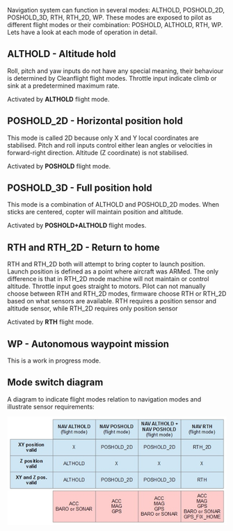 Navigation system can function in several modes: ALTHOLD, POSHOLD_2D, POSHOLD_3D, RTH, RTH_2D, WP. These modes are exposed to pilot as different flight modes or their combination: POSHOLD, ALTHOLD, RTH, WP. Lets have a look at each mode of operation in detail.

## ALTHOLD - Altitude hold

Roll, pitch and yaw inputs do not have any special meaning, their behaviour is determined by Cleanflight flight modes. Throttle input indicate climb or sink at a predetermined maximum rate.

Activated by **ALTHOLD** flight mode.

## POSHOLD_2D - Horizontal position hold

This mode is called 2D because only X and Y local coordinates are stabilised. Pitch and roll inputs control either lean angles or velocities in forward-right direction. Altitude (Z coordinate) is not stabilised.

Activated by **POSHOLD** flight mode.

## POSHOLD_3D - Full position hold

This mode is a combination of ALTHOLD and POSHOLD_2D modes. When sticks are centered, copter will maintain position and altitude.

Activated by **POSHOLD+ALTHOLD** flight modes.

## RTH and RTH_2D - Return to home

RTH and RTH_2D both will attempt to bring copter to launch position. Launch position is defined as a point where aircraft was ARMed. The only difference is that in RTH_2D mode machine will not maintain or control altitude. Throttle input goes straight to motors. Pilot can not manually choose between RTH and RTH_2D modes, firmware choose RTH or RTH_2D based on what sensors are available. RTH requires a position sensor and altitude sensor, while RTH_2D requires only position sensor

Activated by **RTH** flight mode.

## WP - Autonomous waypoint mission

This is a work in progress mode.

## Mode switch diagram

A diagram to indicate flight modes relation to navigation modes and illustrate sensor requirements:

![](images/nav_modes_diagram.jpg)
